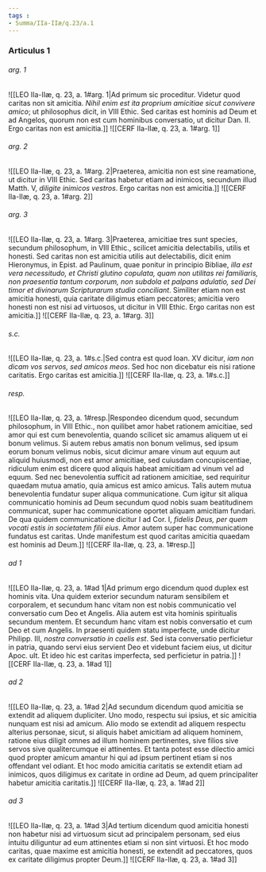 ```yaml
---
tags : 
- Summa/IIa-IIæ/q.23/a.1
---
```


### Articulus 1

###### arg. 1
![[LEO IIa-IIæ, q. 23, a. 1#arg. 1|Ad primum sic proceditur. Videtur quod caritas non sit amicitia. *Nihil enim est ita proprium amicitiae sicut convivere amico*; ut philosophus dicit, in VIII Ethic. Sed caritas est hominis ad Deum et ad Angelos, quorum non est cum hominibus conversatio, ut dicitur Dan. II. Ergo caritas non est amicitia.]]
![[CERF IIa-IIæ, q. 23, a. 1#arg. 1]]

###### arg. 2
![[LEO IIa-IIæ, q. 23, a. 1#arg. 2|Praeterea, amicitia non est sine reamatione, ut dicitur in VIII Ethic. Sed caritas habetur etiam ad inimicos, secundum illud Matth. V, *diligite inimicos vestros*. Ergo caritas non est amicitia.]]
![[CERF IIa-IIæ, q. 23, a. 1#arg. 2]]

###### arg. 3
![[LEO IIa-IIæ, q. 23, a. 1#arg. 3|Praeterea, amicitiae tres sunt species, secundum philosophum, in VIII Ethic., scilicet amicitia delectabilis, utilis et honesti. Sed caritas non est amicitia utilis aut delectabilis, dicit enim Hieronymus, in Epist. ad Paulinum, quae ponitur in principio Bibliae, *illa est vera necessitudo, et Christi glutino copulata, quam non utilitas rei familiaris, non praesentia tantum corporum, non subdola et palpans adulatio, sed Dei timor et divinarum Scripturarum studia conciliant*. Similiter etiam non est amicitia honesti, quia caritate diligimus etiam peccatores; amicitia vero honesti non est nisi ad virtuosos, ut dicitur in VIII Ethic. Ergo caritas non est amicitia.]]
![[CERF IIa-IIæ, q. 23, a. 1#arg. 3]]

###### s.c.
![[LEO IIa-IIæ, q. 23, a. 1#s.c.|Sed contra est quod Ioan. XV dicitur, *iam non dicam vos servos, sed amicos meos*. Sed hoc non dicebatur eis nisi ratione caritatis. Ergo caritas est amicitia.]]
![[CERF IIa-IIæ, q. 23, a. 1#s.c.]]

###### resp.
![[LEO IIa-IIæ, q. 23, a. 1#resp.|Respondeo dicendum quod, secundum philosophum, in VIII Ethic., non quilibet amor habet rationem amicitiae, sed amor qui est cum benevolentia, quando scilicet sic amamus aliquem ut ei bonum velimus. Si autem rebus amatis non bonum velimus, sed ipsum eorum bonum velimus nobis, sicut dicimur amare vinum aut equum aut aliquid huiusmodi, non est amor amicitiae, sed cuiusdam concupiscentiae, ridiculum enim est dicere quod aliquis habeat amicitiam ad vinum vel ad equum. Sed nec benevolentia sufficit ad rationem amicitiae, sed requiritur quaedam mutua amatio, quia amicus est amico amicus. Talis autem mutua benevolentia fundatur super aliqua communicatione. Cum igitur sit aliqua communicatio hominis ad Deum secundum quod nobis suam beatitudinem communicat, super hac communicatione oportet aliquam amicitiam fundari. De qua quidem communicatione dicitur I ad Cor. I, *fidelis Deus, per quem vocati estis in societatem filii eius*. Amor autem super hac communicatione fundatus est caritas. Unde manifestum est quod caritas amicitia quaedam est hominis ad Deum.]]
![[CERF IIa-IIæ, q. 23, a. 1#resp.]]

###### ad 1
![[LEO IIa-IIæ, q. 23, a. 1#ad 1|Ad primum ergo dicendum quod duplex est hominis vita. Una quidem exterior secundum naturam sensibilem et corporalem, et secundum hanc vitam non est nobis communicatio vel conversatio cum Deo et Angelis. Alia autem est vita hominis spiritualis secundum mentem. Et secundum hanc vitam est nobis conversatio et cum Deo et cum Angelis. In praesenti quidem statu imperfecte, unde dicitur Philipp. III, *nostra conversatio in caelis est*. Sed ista conversatio perficietur in patria, quando servi eius servient Deo et videbunt faciem eius, ut dicitur Apoc. ult. Et ideo hic est caritas imperfecta, sed perficietur in patria.]]
![[CERF IIa-IIæ, q. 23, a. 1#ad 1]]

###### ad 2
![[LEO IIa-IIæ, q. 23, a. 1#ad 2|Ad secundum dicendum quod amicitia se extendit ad aliquem dupliciter. Uno modo, respectu sui ipsius, et sic amicitia nunquam est nisi ad amicum. Alio modo se extendit ad aliquem respectu alterius personae, sicut, si aliquis habet amicitiam ad aliquem hominem, ratione eius diligit omnes ad illum hominem pertinentes, sive filios sive servos sive qualitercumque ei attinentes. Et tanta potest esse dilectio amici quod propter amicum amantur hi qui ad ipsum pertinent etiam si nos offendant vel odiant. Et hoc modo amicitia caritatis se extendit etiam ad inimicos, quos diligimus ex caritate in ordine ad Deum, ad quem principaliter habetur amicitia caritatis.]]
![[CERF IIa-IIæ, q. 23, a. 1#ad 2]]

###### ad 3
![[LEO IIa-IIæ, q. 23, a. 1#ad 3|Ad tertium dicendum quod amicitia honesti non habetur nisi ad virtuosum sicut ad principalem personam, sed eius intuitu diliguntur ad eum attinentes etiam si non sint virtuosi. Et hoc modo caritas, quae maxime est amicitia honesti, se extendit ad peccatores, quos ex caritate diligimus propter Deum.]]
![[CERF IIa-IIæ, q. 23, a. 1#ad 3]]

